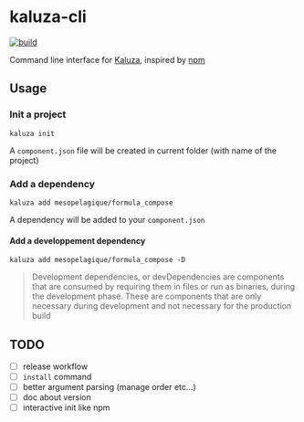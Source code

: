 # kaluza-cli

[![build][build-shield]][build-url]

Command line interface for [Kaluza](https://github.com/mesopelagique/Kaluza), inspired by [npm](https://www.npmjs.com/) 

## Usage

### Init a project

```
kaluza init
```

A `component.json` file will be created in current folder (with name of the project)

### Add a dependency

```
kaluza add mesopelagique/formula_compose
```

A dependency will be added to your `component.json`

#### Add a developpement dependency

```
kaluza add mesopelagique/formula_compose -D
```

> Development dependencies, or devDependencies are components that are consumed by requiring them in files or run as binaries, during the development phase. These are components that are only necessary during development and not necessary for the production build

## TODO

- [ ] release workflow
- [ ] `install` command
- [ ] better argument parsing (manage order etc...)
- [ ] doc about version
- [ ] interactive init like npm

<!-- MARKDOWN LINKS & IMAGES -->
<!-- https://www.markdownguide.org/basic-syntax/#reference-style-links -->
[build-shield]: https://github.com/mesopelagique/kaluza-cli/workflows/build/badge.svg
[build-url]: https://github.com/mesopelagique/kaluza-cli/actions?workflow=build
